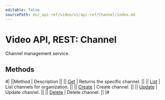 ```yaml
---
editable: false
sourcePath: en/_api-ref/video/v1/api-ref/Channel/index.md
---
```


# Video API, REST: Channel

Channel management service.

## Methods

#|
||Method | Description ||
|| [Get](get.md) | Returns the specific channel. ||
|| [List](list.md) | List channels for organization. ||
|| [Create](create.md) | Create channel. ||
|| [Update](update.md) | Update channel. ||
|| [Delete](delete.md) | Delete channel. ||
|#